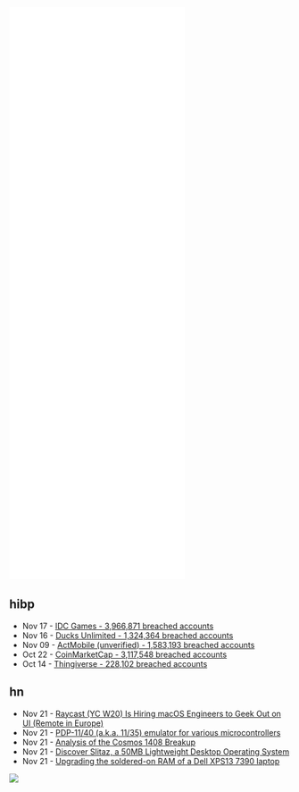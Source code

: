 ![Metrics](https://raw.githubusercontent.com/phixion/phixion/master/metrics.svg)

## hibp

<!--
for https://github.com/phixion/phixion/blob/main/.github/workflows/feeds.yml
-->
<!--START_SECTION:haveibeenpwnd-->
- Nov 17 - [IDC Games - 3,966,871 breached accounts](https://haveibeenpwned.com/PwnedWebsites#IDCGames)
- Nov 16 - [Ducks Unlimited - 1,324,364 breached accounts](https://haveibeenpwned.com/PwnedWebsites#DucksUnlimited)
- Nov 09 - [ActMobile (unverified) - 1,583,193 breached accounts](https://haveibeenpwned.com/PwnedWebsites#ActMobile)
- Oct 22 - [CoinMarketCap - 3,117,548 breached accounts](https://haveibeenpwned.com/PwnedWebsites#CoinMarketCap)
- Oct 14 - [Thingiverse - 228,102 breached accounts](https://haveibeenpwned.com/PwnedWebsites#Thingiverse)
<!--END_SECTION:haveibeenpwnd-->

## hn

<!--
for https://github.com/phixion/phixion/blob/main/.github/workflows/feeds.yml
-->
<!--START_SECTION:hn-->
- Nov 21 - [Raycast (YC W20) Is Hiring macOS Engineers to Geek Out on UI (Remote in Europe)](https://raycast.com/jobs/software-engineer-macos/)
- Nov 21 - [PDP-11/40 (a.k.a. 11/35) emulator for various microcontrollers](https://gitlab.com/ChloeLunn/sam11)
- Nov 21 - [Analysis of the Cosmos 1408 Breakup](https://leolabs-space.medium.com/analysis-of-the-cosmos-1408-breakup-71b32de5641f)
- Nov 21 - [Discover Slitaz, a 50MB Lightweight Desktop Operating System](https://www.ubuntubuzz.com/2021/11/discover-slitaz-50mb-lightweight-desktop-operating-system.html)
- Nov 21 - [Upgrading the soldered-on RAM of a Dell XPS13 7390 laptop](https://gregdavill.github.io/posts/dell-xps13-ram-upgrade/)
<!--END_SECTION:hn-->

<!--
for https://yhype.me
-->
![](https://hit.yhype.me/github/profile?user_id=13013670)
